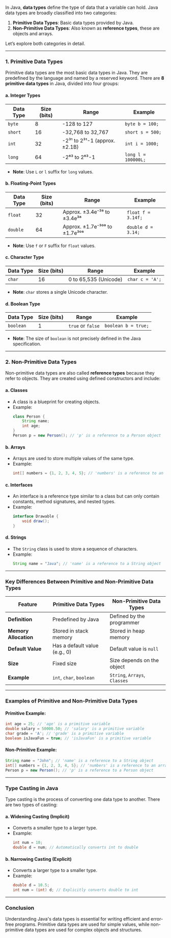In Java, **data types** define the type of data that a variable can hold. Java data types are broadly classified into two categories:

1. **Primitive Data Types**: Basic data types provided by Java.
2. **Non-Primitive Data Types**: Also known as **reference types**, these are objects and arrays.

Let’s explore both categories in detail.

---

### **1. Primitive Data Types**
Primitive data types are the most basic data types in Java. They are predefined by the language and named by a reserved keyword. There are **8 primitive data types** in Java, divided into four groups:

#### **a. Integer Types**
| Data Type | Size (bits) | Range                          | Example        |
|-----------|-------------|--------------------------------|----------------|
| `byte`    | 8           | -128 to 127                    | `byte b = 100;`|
| `short`   | 16          | -32,768 to 32,767              | `short s = 500;`|
| `int`     | 32          | -2³¹ to 2³¹-1 (approx. ±2.1B) | `int i = 1000;`|
| `long`    | 64          | -2⁶³ to 2⁶³-1                  | `long l = 100000L;`|

- **Note**: Use `L` or `l` suffix for `long` values.

#### **b. Floating-Point Types**
| Data Type | Size (bits) | Range                          | Example          |
|-----------|-------------|--------------------------------|------------------|
| `float`   | 32          | Approx. ±3.4e⁻³⁸ to ±3.4e³⁸    | `float f = 3.14f;`|
| `double`  | 64          | Approx. ±1.7e⁻³⁰⁸ to ±1.7e³⁰⁸  | `double d = 3.14;`|

- **Note**: Use `f` or `F` suffix for `float` values.

#### **c. Character Type**
| Data Type | Size (bits) | Range                          | Example          |
|-----------|-------------|--------------------------------|------------------|
| `char`    | 16          | 0 to 65,535 (Unicode)          | `char c = 'A';`  |

- **Note**: `char` stores a single Unicode character.

#### **d. Boolean Type**
| Data Type | Size (bits) | Range                          | Example          |
|-----------|-------------|--------------------------------|------------------|
| `boolean` | 1           | `true` or `false`              | `boolean b = true;`|

- **Note**: The size of `boolean` is not precisely defined in the Java specification.

---

### **2. Non-Primitive Data Types**
Non-primitive data types are also called **reference types** because they refer to objects. They are created using defined constructors and include:

#### **a. Classes**
- A class is a blueprint for creating objects.
- Example:
  ```java
  class Person {
      String name;
      int age;
  }
  Person p = new Person(); // 'p' is a reference to a Person object
  ```

#### **b. Arrays**
- Arrays are used to store multiple values of the same type.
- Example:
  ```java
  int[] numbers = {1, 2, 3, 4, 5}; // 'numbers' is a reference to an array
  ```

#### **c. Interfaces**
- An interface is a reference type similar to a class but can only contain constants, method signatures, and nested types.
- Example:
  ```java
  interface Drawable {
      void draw();
  }
  ```

#### **d. Strings**
- The `String` class is used to store a sequence of characters.
- Example:
  ```java
  String name = "Java"; // 'name' is a reference to a String object
  ```

---

### **Key Differences Between Primitive and Non-Primitive Data Types**

| Feature                | Primitive Data Types          | Non-Primitive Data Types       |
|------------------------|-------------------------------|--------------------------------|
| **Definition**         | Predefined by Java            | Defined by the programmer      |
| **Memory Allocation**  | Stored in stack memory        | Stored in heap memory          |
| **Default Value**      | Has a default value (e.g., 0) | Default value is `null`        |
| **Size**               | Fixed size                    | Size depends on the object     |
| **Example**            | `int`, `char`, `boolean`      | `String`, `Arrays`, `Classes`  |

---

### **Examples of Primitive and Non-Primitive Data Types**

#### **Primitive Example**:
```java
int age = 25; // 'age' is a primitive variable
double salary = 50000.50; // 'salary' is a primitive variable
char grade = 'A'; // 'grade' is a primitive variable
boolean isJavaFun = true; // 'isJavaFun' is a primitive variable
```

#### **Non-Primitive Example**:
```java
String name = "John"; // 'name' is a reference to a String object
int[] numbers = {1, 2, 3, 4, 5}; // 'numbers' is a reference to an array
Person p = new Person(); // 'p' is a reference to a Person object
```

---

### **Type Casting in Java**
Type casting is the process of converting one data type to another. There are two types of casting:

#### **a. Widening Casting (Implicit)**
- Converts a smaller type to a larger type.
- Example:
  ```java
  int num = 10;
  double d = num; // Automatically converts int to double
  ```

#### **b. Narrowing Casting (Explicit)**
- Converts a larger type to a smaller type.
- Example:
  ```java
  double d = 10.5;
  int num = (int) d; // Explicitly converts double to int
  ```

---

### **Conclusion**
Understanding Java's data types is essential for writing efficient and error-free programs. Primitive data types are used for simple values, while non-primitive data types are used for complex objects and structures.
